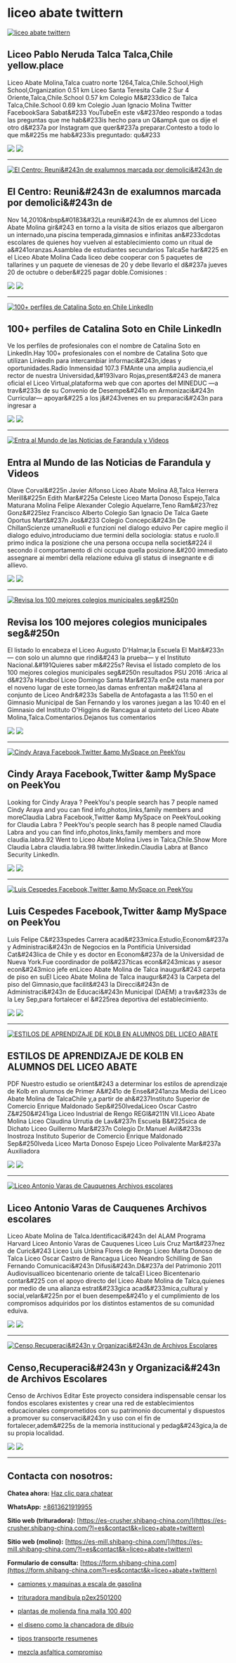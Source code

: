 # liceo abate twittern

<a href="https://swt.shibang-china.com/?l=es&img&k=liceo+abate+twittern" target="_blank">![liceo abate twittern](http://static.shibang-china.com/all-800x300/211.jpg)</a>

## Liceo Pablo Neruda Talca Talca,Chile yellow.place
Liceo Abate Molina,Talca cuatro norte 1264,Talca,Chile.School,High School,Organization 0.51 km Liceo Santa Teresita Calle 2 Sur 4 Oriente,Talca,Chile.School 0.57 km Colegio M&#233dico de Talca Talca,Chile.School 0.69 km Colegio Juan Ignacio Molina Twitter FacebookSara Sabat&#233 YouTubeEn este v&#237deo respondo a todas las preguntas que me hab&#233is hecho para un Q&ampA que os dije el otro d&#237a por Instagram que quer&#237a preparar.Contesto a todo lo que m&#225s me hab&#233is preguntado: qu&#233


<a href="https://whatsapp.shibangsoft.com/WhatsApp.php" target="_blank" title="WhatsApp">![](http://static.shibang-china.com/icon/whatsapp.png)</a> <a href="https://swt.shibang-china.com/?l=es&icon&k=liceo+abate+twittern" target="_blank">![](http://static.shibang-china.com/icon/chat-es.png)</a>

---

<a href="https://swt.shibang-china.com/?l=es&img&k=liceo+abate+twittern" target="_blank">![El Centro: Reuni&#243n de exalumnos marcada por demolici&#243n de](http://static.shibang-china.com/all-800x300/39.jpg)</a>

## El Centro: Reuni&#243n de exalumnos marcada por demolici&#243n de
Nov 14,2010&nbsp&#0183&#32La reuni&#243n de ex alumnos del Liceo Abate Molina gir&#243 en torno a la visita de sitios eriazos que albergaron un internado,una piscina temperada,gimnasios e infinitas an&#233cdotas escolares de quienes hoy vuelven al establecimiento como un ritual de a&#241oranzas.Asamblea de estudiantes secundarios TalcaSe har&#225 en el Liceo Abate Molina Cada liceo debe cooperar con 5 paquetes de tallarines y un paquete de vienesas de 20 y debe llevarlo el d&#237a jueves 20 de octubre o deber&#225 pagar doble.Comisiones :


<a href="https://whatsapp.shibangsoft.com/WhatsApp.php" target="_blank" title="WhatsApp">![](http://static.shibang-china.com/icon/whatsapp.png)</a> <a href="https://swt.shibang-china.com/?l=es&icon&k=liceo+abate+twittern" target="_blank">![](http://static.shibang-china.com/icon/chat-es.png)</a>

---

<a href="https://swt.shibang-china.com/?l=es&img&k=liceo+abate+twittern" target="_blank">![100+ perfiles de Catalina Soto en Chile LinkedIn](http://static.shibang-china.com/all-800x300/1027.jpg)</a>

## 100+ perfiles de Catalina Soto en Chile LinkedIn
Ve los perfiles de profesionales con el nombre de Catalina Soto en LinkedIn.Hay 100+ profesionales con el nombre de Catalina Soto que utilizan LinkedIn para intercambiar informaci&#243n,ideas y oportunidades.Radio Inmensidad 107.3 FMAnte una amplia audiencia,el rector de nuestra Universidad,&#193lvaro Rojas,present&#243 de manera oficial el Liceo Virtual,plataforma web que con aportes del MINEDUC —a trav&#233s de su Convenio de Desempe&#241o en Armonizaci&#243n Curricular— apoyar&#225 a los j&#243venes en su preparaci&#243n para ingresar a


<a href="https://whatsapp.shibangsoft.com/WhatsApp.php" target="_blank" title="WhatsApp">![](http://static.shibang-china.com/icon/whatsapp.png)</a> <a href="https://swt.shibang-china.com/?l=es&icon&k=liceo+abate+twittern" target="_blank">![](http://static.shibang-china.com/icon/chat-es.png)</a>

---

<a href="https://swt.shibang-china.com/?l=es&img&k=liceo+abate+twittern" target="_blank">![Entra al Mundo de las Noticias de Farandula y Videos](http://static.shibang-china.com/all-800x300/366.jpg)</a>

## Entra al Mundo de las Noticias de Farandula y Videos
Olave Corval&#225n Javier Alfonso Liceo Abate Molina A8,Talca Herrera Merill&#225n Edith Mar&#225a Celeste Liceo Marta Donoso Espejo,Talca Maturana Molina Felipe Alexander Colegio Aquelarre,Teno Ram&#237rez Gonz&#225lez Francisco Alberto Colegio San Ignacio De Talca Gaete Oportus Mart&#237n Jos&#233 Colegio Concepci&#243n De ChillanScienze umaneRuoli e funzioni nel dialogo eduivo Per capire meglio il dialogo eduivo,introduciamo due termini della sociologia: status e ruolo.Il primo indica la posizione che una persona occupa nella societ&#224 il secondo il comportamento di chi occupa quella posizione.&#200 immediato assegnare ai membri della relazione eduiva gli status di insegnante e di allievo.


<a href="https://whatsapp.shibangsoft.com/WhatsApp.php" target="_blank" title="WhatsApp">![](http://static.shibang-china.com/icon/whatsapp.png)</a> <a href="https://swt.shibang-china.com/?l=es&icon&k=liceo+abate+twittern" target="_blank">![](http://static.shibang-china.com/icon/chat-es.png)</a>

---

<a href="https://swt.shibang-china.com/?l=es&img&k=liceo+abate+twittern" target="_blank">![Revisa los 100 mejores colegios municipales seg&#250n](http://static.shibang-china.com/all-800x300/1464.jpg)</a>

## Revisa los 100 mejores colegios municipales seg&#250n
El listado lo encabeza el Liceo Augusto D'Halmar,la Escuela El Mait&#233n — con solo un alumno que rindi&#243 la prueba— y el Instituto Nacional.&#191Quieres saber m&#225s? Revisa el listado completo de los 100 mejores colegios municipales seg&#250n resultados PSU 2016 :Arica al d&#237a Handbol Liceo Domingo Santa Mar&#237a enDe esta manera por el noveno lugar de este torneo,las damas enfrentan ma&#241ana al conjunto de Liceo Andr&#233s Sabella de Antofagasta a las 11:50 en el Gimnasio Municipal de San Fernando y los varones juegan a las 10:40 en el Gimnasio del Instituto O'Higgins de Rancagua al quinteto del Liceo Abate Molina,Talca.Comentarios.Dejanos tus comentarios


<a href="https://whatsapp.shibangsoft.com/WhatsApp.php" target="_blank" title="WhatsApp">![](http://static.shibang-china.com/icon/whatsapp.png)</a> <a href="https://swt.shibang-china.com/?l=es&icon&k=liceo+abate+twittern" target="_blank">![](http://static.shibang-china.com/icon/chat-es.png)</a>

---

<a href="https://swt.shibang-china.com/?l=es&img&k=liceo+abate+twittern" target="_blank">![Cindy Araya Facebook,Twitter &amp MySpace on PeekYou](http://static.shibang-china.com/all-800x300/243.jpg)</a>

## Cindy Araya Facebook,Twitter &amp MySpace on PeekYou
Looking for Cindy Araya ? PeekYou's people search has 7 people named Cindy Araya and you can find info,photos,links,family members and moreClaudia Labra Facebook,Twitter &amp MySpace on PeekYouLooking for Claudia Labra ? PeekYou's people search has 8 people named Claudia Labra and you can find info,photos,links,family members and more claudia.labra.92 Went to Liceo Abate Molina Lives in Talca,Chile.Show More Claudia Labra claudia.labra.98 twitter.linkedin.Claudia Labra at Banco Security LinkedIn.


<a href="https://whatsapp.shibangsoft.com/WhatsApp.php" target="_blank" title="WhatsApp">![](http://static.shibang-china.com/icon/whatsapp.png)</a> <a href="https://swt.shibang-china.com/?l=es&icon&k=liceo+abate+twittern" target="_blank">![](http://static.shibang-china.com/icon/chat-es.png)</a>

---

<a href="https://swt.shibang-china.com/?l=es&img&k=liceo+abate+twittern" target="_blank">![Luis Cespedes Facebook,Twitter &amp MySpace on PeekYou](http://static.shibang-china.com/all-800x300/501.jpg)</a>

## Luis Cespedes Facebook,Twitter &amp MySpace on PeekYou
Luis Felipe C&#233spedes Carrera acad&#233mica.Estudio,Econom&#237a y Administraci&#243n de Negocios en la Pontificia Universidad Cat&#243lica de Chile y es doctor en Econom&#237a de la Universidad de Nueva York.Fue coordinador de pol&#237ticas econ&#243micas y asesor econ&#243mico jefe enLiceo Abate Molina de Talca inaugur&#243 carpeta de piso en suEl Liceo Abate Molina de Talca inaugur&#243 la Carpeta del piso del Gimnasio,que facilit&#243 la Direcci&#243n de Administraci&#243n de Educaci&#243n Municipal (DAEM) a trav&#233s de la Ley Sep,para fortalecer el &#225rea deportiva del establecimiento.


<a href="https://whatsapp.shibangsoft.com/WhatsApp.php" target="_blank" title="WhatsApp">![](http://static.shibang-china.com/icon/whatsapp.png)</a> <a href="https://swt.shibang-china.com/?l=es&icon&k=liceo+abate+twittern" target="_blank">![](http://static.shibang-china.com/icon/chat-es.png)</a>

---

<a href="https://swt.shibang-china.com/?l=es&img&k=liceo+abate+twittern" target="_blank">![ESTILOS DE APRENDIZAJE DE KOLB EN ALUMNOS DEL LICEO ABATE](http://static.shibang-china.com/all-800x300/680.jpg)</a>

## ESTILOS DE APRENDIZAJE DE KOLB EN ALUMNOS DEL LICEO ABATE
PDF Nuestro estudio se orient&#243 a determinar los estilos de aprendizaje de Kolb en alumnos de Primer A&#241o de Ense&#241anza Media del Liceo Abate Molina de TalcaChile y,a partir de ah&#237Instituto Superior de Comercio Enrique Maldonado Sep&#250lvedaLiceo Oscar Castro Z&#250&#241iga Liceo Industrial de Rengo REGI&#211N VII.Liceo Abate Molina Liceo Claudina Urrutia de Lav&#237n Escuela B&#225sica de Dichato Liceo Guillermo Mar&#237n Colegio Dr.Manuel Avil&#233s Inostroza Instituto Superior de Comercio Enrique Maldonado Sep&#250lveda Liceo Marta Donoso Espejo Liceo Polivalente Mar&#237a Auxiliadora


<a href="https://whatsapp.shibangsoft.com/WhatsApp.php" target="_blank" title="WhatsApp">![](http://static.shibang-china.com/icon/whatsapp.png)</a> <a href="https://swt.shibang-china.com/?l=es&icon&k=liceo+abate+twittern" target="_blank">![](http://static.shibang-china.com/icon/chat-es.png)</a>

---

<a href="https://swt.shibang-china.com/?l=es&img&k=liceo+abate+twittern" target="_blank">![Liceo Antonio Varas de Cauquenes Archivos escolares](http://static.shibang-china.com/all-800x300/1172.jpg)</a>

## Liceo Antonio Varas de Cauquenes Archivos escolares
Liceo Abate Molina de Talca.Identificaci&#243n del ALAM Programa Harvard Liceo Antonio Varas de Cauquenes Liceo Luis Cruz Mart&#237nez de Curic&#243 Liceo Luis Urbina Flores de Rengo Liceo Marta Donoso de Talca Liceo Oscar Castro de Rancagua Liceo Neandro Schilling de San Fernando Comunicaci&#243n Difusi&#243n.D&#237a del Patrimonio 2011 Audiovisualliceo bicentenario oriente de talcaEl Liceo Bicentenario contar&#225 con el apoyo directo del Liceo Abate Molina de Talca,quienes por medio de una alianza estrat&#233gica acad&#233mica,cultural y social,velar&#225n por el buen desempe&#241o y el cumplimiento de los compromisos adquiridos por los distintos estamentos de su comunidad eduiva.


<a href="https://whatsapp.shibangsoft.com/WhatsApp.php" target="_blank" title="WhatsApp">![](http://static.shibang-china.com/icon/whatsapp.png)</a> <a href="https://swt.shibang-china.com/?l=es&icon&k=liceo+abate+twittern" target="_blank">![](http://static.shibang-china.com/icon/chat-es.png)</a>

---

<a href="https://swt.shibang-china.com/?l=es&img&k=liceo+abate+twittern" target="_blank">![Censo,Recuperaci&#243n y Organizaci&#243n de Archivos Escolares](http://static.shibang-china.com/all-800x300/1346.jpg)</a>

## Censo,Recuperaci&#243n y Organizaci&#243n de Archivos Escolares
Censo de Archivos Editar Este proyecto considera indispensable censar los fondos escolares existentes y crear una red de establecimientos educacionales comprometidos con su patrimonio documental y dispuestos a promover su conservaci&#243n y uso con el fin de fortalecer,adem&#225s de la memoria institucional y pedag&#243gica,la de su propia localidad.

<a href="https://whatsapp.shibangsoft.com/WhatsApp.php" target="_blank" title="WhatsApp">![](http://static.shibang-china.com/icon/whatsapp.png)</a> <a href="https://swt.shibang-china.com/?l=es&icon&k=liceo+abate+twittern" target="_blank">![](http://static.shibang-china.com/icon/chat-es.png)</a>

---
## Contacta con nosotros:

**Chatea ahora:** [Haz clic para chatear](https://swt.shibang-china.com?l=es&contact&k=liceo+abate+twittern)

**WhatsApp:**  [+8613621919955](https://whatsapp.shibangsoft.com/WhatsApp.php)

**Sitio web (trituradora):** [https://es-crusher.shibang-china.com/](https://es-crusher.shibang-china.com/?l=es&contact&k=liceo+abate+twittern)

**Sitio web (molino):** [https://es-mill.shibang-china.com/](https://es-mill.shibang-china.com/?l=es&contact&k=liceo+abate+twittern)

**Formulario de consulta:** [https://form.shibang-china.com](https://form.shibang-china.com?l=es&contact&k=liceo+abate+twittern)

* [camiones y maquinas a escala de gasolina](../66/camiones%20y%20maquinas%20a%20escala%20de%20gasolina.md)

* [trituradora mandibula p2ex2501200](../71/trituradora%20mandibula%20p2ex2501200.md)

* [plantas de molienda fina malla 100 400](../80/plantas%20de%20molienda%20fina%20malla%20100%20400.md)

* [el diseno como la chancadora de dibujo](../73/el%20diseno%20como%20la%20chancadora%20de%20dibujo.md)

* [tipos transporte resumenes](../76/tipos%20transporte%20resumenes.md)

* [mezcla asfaltica compromiso](../71/mezcla%20asfaltica%20compromiso.md)